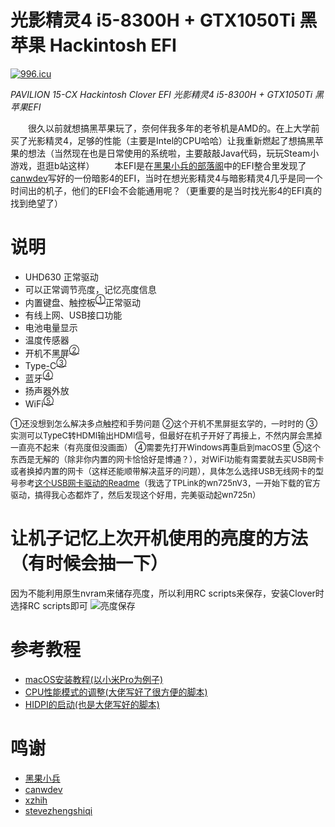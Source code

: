 # 光影精灵4 i5-8300H + GTX1050Ti 黑苹果 Hackintosh EFI

[![996.icu](https://img.shields.io/badge/link-996.icu-red.svg)](https://996.icu)

_PAVILION 15-CX Hackintosh Clover EFI_
_光影精灵4 i5-8300H + GTX1050Ti 黑苹果EFI_

&emsp;&emsp;很久以前就想搞黑苹果玩了，奈何伴我多年的老爷机是AMD的。在上大学前买了光影精灵4，足够的性能（主要是Intel的CPU哈哈）让我重新燃起了想搞黑苹果的想法（当然现在也是日常使用的系统啦，主要敲敲Java代码，玩玩Steam小游戏，逛逛b站这样）
&emsp;&emsp;本EFI是在[黑果小兵的部落阁](https://blog.daliansky.net/)中的EFI整合里发现了[canwdev](https://github.com/canwdev/omen15dc-hackintosh)写好的一份暗影4的EFI，当时在想光影精灵4与暗影精灵4几乎是同一个时间出的机子，他们的EFI会不会能通用呢？（更重要的是当时找光影4的EFI真的找到绝望了）

# 说明
- UHD630 正常驱动
- 可以正常调节亮度，记忆亮度信息
- 内置键盘、触控板<sup>[①](#first)</sup>正常驱动
- 有线上网、USB接口功能
- 电池电量显示
- 温度传感器
- 开机不黑屏<sup>[②](#second)</sup>
- Type-C<sup>[③](#third)</sup>
- 蓝牙<sup>[④](#fourth)</sup>
- 扬声器外放
- WiFi<sup>[⑤](#fifth)</sup>

<span id="first"><font size=2>①还没想到怎么解决多点触控和手势问题</font></span>
<span id="second"><font size=2>②这个开机不黑屏挺玄学的，一时时的</font></span>
<span id="third"><font size=2>③实测可以TypeC转HDMI输出HDMI信号，但最好在机子开好了再接上，不然内屏会黑掉一直亮不起来（有亮度但没画面）</font></span>
<span id="fourth"><font size=2>④需要先打开Windows再重启到macOS里</font></span>
<span id="fourth"><font size=2>⑤这个东西是无解的（除非你内置的网卡恰恰好是博通？），对WiFi功能有需要就去买USB网卡或者换掉内置的网卡（这样还能顺带解决蓝牙的问题），具体怎么选择USB无线网卡的型号参考[这个USB网卡驱动的Readme](https://github.com/chris1111/Wireless-USB-Adapter-Clover)（我选了TPLink的wn725nV3，一开始下载的官方驱动，搞得我心态都炸了，然后发现这个好用，完美驱动起wn725n）</font></span>

# 让机子记忆上次开机使用的亮度的方法（有时候会抽一下）
因为不能利用原生nvram来储存亮度，所以利用RC scripts来保存，安装Clover时选择RC scripts即可
![亮度保存](https://spxg.me/wp-content/uploads/2019/07/QQ20190706-141105.png)

# 参考教程
- [macOS安装教程(以小米Pro为例子)](https://blog.daliansky.net/MacOS-installation-tutorial-XiaoMi-Pro-installation-process-records.html)
- [CPU性能模式的调整(大佬写好了很方便的脚本)](https://github.com/stevezhengshiqi/one-key-cpufriend)
- [HIDPI的启动(也是大佬写好的脚本)](https://github.com/xzhih/one-key-hidpi)

# 鸣谢
- [黑果小兵](https://github.com/daliansky)
- [canwdev](https://github.com/canwdev)  
- [xzhih](https://github.com/xzhih)
- [stevezhengshiqi](https://github.com/stevezhengshiqi)
